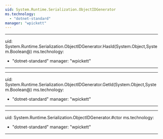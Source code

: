 ```yaml
---
uid: System.Runtime.Serialization.ObjectIDGenerator
ms.technology: 
  - "dotnet-standard"
manager: "wpickett"
---
```


---
uid: System.Runtime.Serialization.ObjectIDGenerator.HasId(System.Object,System.Boolean@)
ms.technology: 
  - "dotnet-standard"
manager: "wpickett"
---

---
uid: System.Runtime.Serialization.ObjectIDGenerator.GetId(System.Object,System.Boolean@)
ms.technology: 
  - "dotnet-standard"
manager: "wpickett"
---

---
uid: System.Runtime.Serialization.ObjectIDGenerator.#ctor
ms.technology: 
  - "dotnet-standard"
manager: "wpickett"
---
